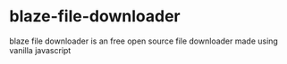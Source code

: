# blaze-file-downloader
blaze file downloader is an free open source file downloader made using vanilla javascript 
